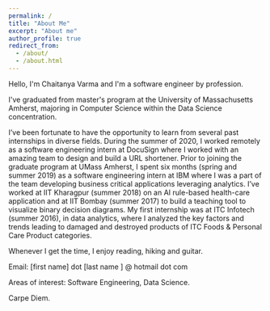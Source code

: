 ```yaml
---
permalink: /
title: "About Me"
excerpt: "About me"
author_profile: true
redirect_from: 
  - /about/
  - /about.html
---
```


Hello, I'm Chaitanya Varma and I'm a software engineer by profession.

I've graduated from master's program at the University of Massachusetts Amherst, majoring in Computer Science within the Data Science concentration. 

I’ve been fortunate to have the opportunity to learn from several past internships in diverse fields. During the summer of 2020, I worked remotely as a software engineering intern at DocuSign where I worked with an amazing team to design and build a URL shortener. Prior to joining the graduate program at UMass Amherst, I spent six months (spring and summer 2019) as a software engineering intern at IBM where I was a part of the team developing business critical applications leveraging analytics. I’ve worked at IIT Kharagpur (summer 2018) on an AI rule-based health-care application and at IIT Bombay (summer 2017) to build a teaching tool to visualize binary decision diagrams. My first internship was at ITC Infotech (summer 2016), in data analytics, where I analyzed the key factors and trends leading to damaged and destroyed products of ITC Foods & Personal Care Product categories.

Whenever I get the time, I enjoy reading, hiking and guitar.

Email: [first name] dot [last name ] @ hotmail dot com

Areas of interest: Software Engineering, Data Science.

Carpe Diem.

